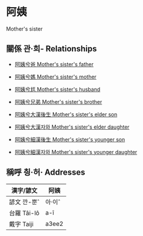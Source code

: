 # 阿姨
Mother's sister

## 關係 관·희- Relationships

- [阿姨兮爸 Mother's sister's father](member13.md)

- [阿姨兮媽 Mother's sister's mother](member14.md)

- [阿姨兮尪 Mother's sister's husband](member16.md)

- [阿姨兮兄弟 Mother's sister's brother](member16.md)

- [阿姨兮大漢後生 Mother's sister's elder son](member47.md)

- [阿姨兮大漢자와 Mother's sister's elder daughter](member48.md)

- [阿姨兮細漢後生 Mother's sister's younger son](member49.md)

- [阿姨兮細漢자와 Mother's sister's younger daughter](member50.md)



## 稱呼 칑·허· Addresses

漢字/諺文 | 阿姨
--- | ---
諺文 깐-뿐ˆ | 아·이ˆ
台羅 Tâi-lô | a-î
戴字 Taiji | a3ee2


